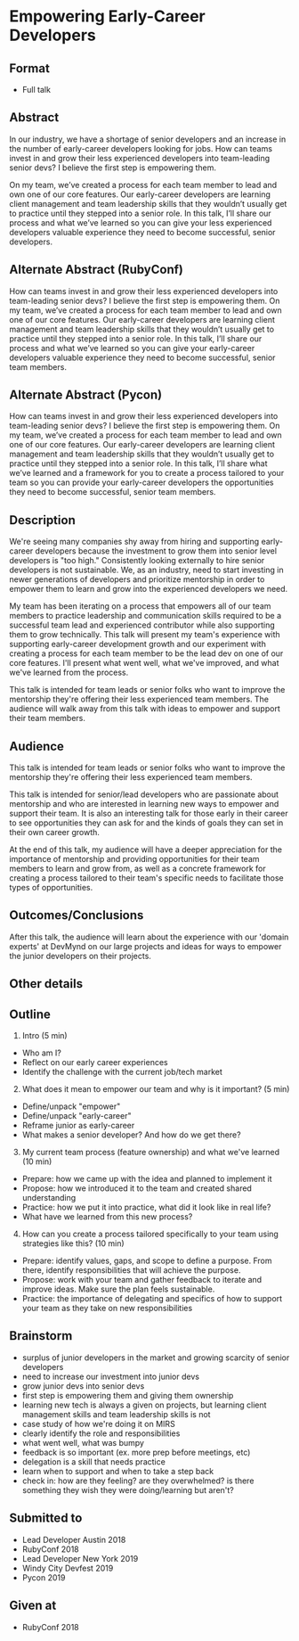 # Empowering Early-Career Developers

## Format

* Full talk

## Abstract
In our industry, we have a shortage of senior developers and an increase in the number of early-career developers looking for jobs. How can teams invest in and grow their less experienced developers into team-leading senior devs? I believe the first step is empowering them. 

On my team, we’ve created a process for each team member to lead and own one of our core features. Our early-career developers are learning client management and team leadership skills that they wouldn’t usually get to practice until they stepped into a senior role. In this talk, I’ll share our process and what we’ve learned so you can give your less experienced developers valuable experience they need to become successful, senior developers.

## Alternate Abstract (RubyConf)
How can teams invest in and grow their less experienced developers into team-leading senior devs? I believe the first step is empowering them. On my team, we’ve created a process for each team member to lead and own one of our core features. Our early-career developers are learning client management and team leadership skills that they wouldn’t usually get to practice until they stepped into a senior role. In this talk, I’ll share our process and what we’ve learned so you can give your early-career developers valuable experience they need to become successful, senior team members.

## Alternate Abstract (Pycon)
How can teams invest in and grow their less experienced developers into team-leading senior devs? I believe the first step is empowering them. On my team, we’ve created a process for each team member to lead and own one of our core features. Our early-career developers are learning client management and team leadership skills that they wouldn’t usually get to practice until they stepped into a senior role. In this talk, I’ll share what we’ve learned and a framework for you to create a process tailored to your team so you can provide your early-career developers the opportunities they need to become successful, senior team members.  

## Description
We're seeing many companies shy away from hiring and supporting early-career developers because the investment to grow them into senior level developers is "too high." Consistently looking externally to hire senior developers is not sustainable. We, as an industry, need to start investing in newer generations of developers and prioritize mentorship in order to empower them to learn and grow into the experienced developers we need.

My team has been iterating on a process that empowers all of our team members to practice leadership and communication skills required to be a successful team lead and experienced contributor while also supporting them to grow technically.  This talk will present my team's experience with supporting early-career development growth and our experiment with creating a process for each team member to be the lead dev on one of our core features. I'll present what went well, what we've improved, and what we've learned from the process.

This talk is intended for team leads or senior folks who want to improve the mentorship they're offering their less experienced team members. The audience will walk away from this talk with ideas to empower and support their team members.

## Audience

This talk is intended for team leads or senior folks who want to improve the mentorship they're offering their less experienced team members. 

This talk is intended for senior/lead developers who are passionate about mentorship and who are interested in learning new ways to empower and support their team. It is also an interesting talk for those early in their career to see opportunities they can ask for and the kinds of goals they can set in their own career growth.

At the end of this talk, my audience will have a deeper appreciation for the importance of mentorship and providing opportunities for their team members to learn and grow from, as well as a concrete framework for creating a process tailored to their team's specific needs to facilitate those types of opportunities. 

## Outcomes/Conclusions
After this talk, the audience will learn about the experience with our 'domain experts' at DevMynd on our large projects and ideas for ways to empower the junior developers on their projects.


## Other details

## Outline
1. Intro (5 min)
  - Who am I?
  - Reflect on our early career experiences
  - Identify the challenge with the current job/tech market
2. What does it mean to empower our team and why is it important? (5 min)
  - Define/unpack "empower"
  - Define/unpack "early-career"
  - Reframe junior as early-career
  - What makes a senior developer? And how do we get there?
3. My current team process (feature ownership) and what we've learned (10 min)
  - Prepare: how we came up with the idea and planned to implement it
  - Propose: how we introduced it to the team and created shared understanding
  - Practice: how we put it into practice, what did it look like in real life?
  - What have we learned from this new process?
4. How can you create a process tailored specifically to your team using strategies like this? (10 min)
  - Prepare: identify values, gaps, and scope to define a purpose. From there, identify responsibilities that will achieve the purpose.
  - Propose: work with your team and gather feedback to iterate and improve ideas. Make sure the plan feels sustainable.
  - Practice: the importance of delegating and specifics of how to support your team as they take on new responsibilities

## Brainstorm
- surplus of junior developers in the market and growing scarcity of senior developers
- need to increase our investment into junior devs
- grow junior devs into senior devs
- first step is empowering them and giving them ownership
- learning new tech is always a given on projects, but learning client management skills and team leadership skills is not
- case study of how we're doing it on MIRS
- clearly identify the role and responsibilities
- what went well, what was bumpy
- feedback is so important (ex. more prep before meetings, etc)
- delegation is a skill that needs practice
- learn when to support and when to take a step back
- check in: how are they feeling? are they overwhelmed? is there something they wish they were doing/learning but aren't?

## Submitted to
- Lead Developer Austin 2018
- RubyConf 2018
- Lead Developer New York 2019
- Windy City Devfest 2019
- Pycon 2019

## Given at
- RubyConf 2018
